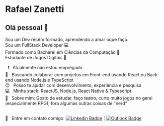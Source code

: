 # Rafael Zanetti

## Olá pessoal 👋
Sou um Dev recém formado, aprendendo a amar oque faço.
<br/>Sou um FullStack Developer :computer:
<br/>Formado como Bacharel em Ciências da Computação :scroll:
<br/>Estudante de Jogos Digitais :space_invader:

 &nbsp; :exclamation:  &nbsp; Atualmente não estou empregado 
 <br/> :purple_heart: &nbsp; Buscando colaborar com projetos em Front-end usando React ou Back-end usando Node.js e TypeScript
 <br/> :blush: &nbsp; Posso te ajudar com desenvolvimento, experiência e pesquisa
 <br/> :computer: &nbsp; Minha stack: ReactJS, Node.js, React Native & Typescript
 <br/> 💬  &nbsp; Sobre mim: Gosto de estudar, faço teatro, curto muito jogos no geral (especialmente RPG), fora algumas outras coisas de "nerd"
 
 <br/> :email: &nbsp; Entre em contato comigo: [![Linkedin Badge](https://img.shields.io/badge/-RafaelZanetti-blue?style=flat-square&logo=Linkedin&logoColor=white&link=https://www.linkedin.com/in/rafael-zanetti-11ab85169/)](https://www.linkedin.com/in/rafael-zanetti-11ab85169/) 
| 
[![Outlook Badge](https://img.shields.io/badge/-rafaelfzanetti@hotmail.com-blue?style=flat-square&logo=Microsoft%20Outlook&logoColor=white&link=mailto:rafaelfzanetti@hotmail.com)](rafaelfzanetti@hotmail.com)
